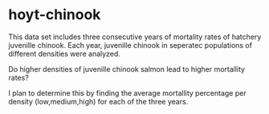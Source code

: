 # hoyt-chinook

This data set includes three consecutive years of mortality rates of hatchery juvenille chinook. Each year, juvenille chinook in seperatec populations of different densities were analyzed.

Do higher densities of juvenille chinook salmon lead to higher mortallity rates?


I plan to determine this by finding the average mortallity percentage per density (low,medium,high) for each of the three years.